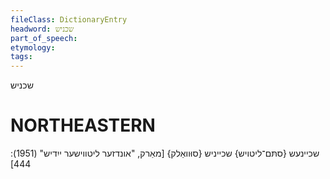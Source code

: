 ```yaml
---
fileClass: DictionaryEntry
headword: שכניש
part_of_speech: 
etymology: 
tags: 
---
```

שכניש

NORTHEASTERN
==============

שכיינעש {סתּם־ליטויש}
שכייניש {סוּוואַלק}
[מאַרק, "אונדזער ליטווישער ייִדיש" (1951): 444]